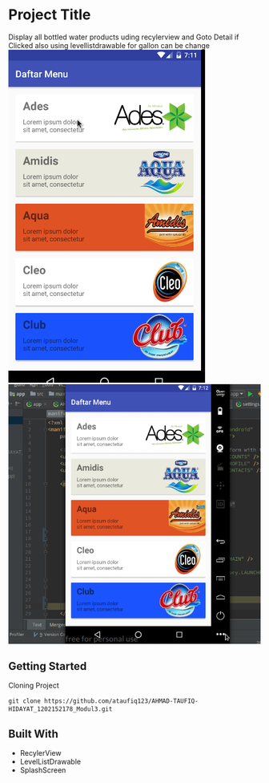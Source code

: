 # Project Title
Display all 
bottled water products uding recylerview and Goto Detail if Clicked also using levellistdrawable for gallon can be change
![](app1.gif)
![](app2.gif)

## Getting Started

Cloning Project

```
git clone https://github.com/ataufiq123/AHMAD-TAUFIQ-HIDAYAT_1202152178_Modul3.git
```

## Built With

* RecylerView
* LevelListDrawable
* SplashScreen




